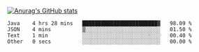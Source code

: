 [![Anurag's GitHub stats](https://github-readme-stats.vercel.app/api?username=sebasphere&count_private=true&theme=tokyonight)](https://github.com/anuraghazra/github-readme-stats)

<!--START_SECTION:waka-->

```text
Java    4 hrs 28 mins   ████████████████████████▓   98.09 %
JSON    4 mins          ▒░░░░░░░░░░░░░░░░░░░░░░░░   01.50 %
Text    1 min           ░░░░░░░░░░░░░░░░░░░░░░░░░   00.40 %
Other   0 secs          ░░░░░░░░░░░░░░░░░░░░░░░░░   00.00 %
```

<!--END_SECTION:waka-->
